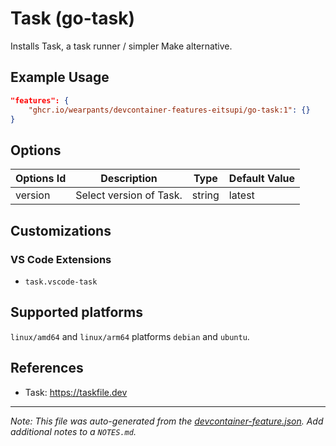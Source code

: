 
# Task (go-task)

Installs Task, a task runner / simpler Make alternative.

## Example Usage

```json
"features": {
    "ghcr.io/wearpants/devcontainer-features-eitsupi/go-task:1": {}
}
```

## Options

| Options Id | Description | Type | Default Value |
|-----|-----|-----|-----|
| version | Select version of Task. | string | latest |

## Customizations

### VS Code Extensions

- `task.vscode-task`

<!-- markdownlint-disable MD041 -->

## Supported platforms

`linux/amd64` and `linux/arm64` platforms `debian` and `ubuntu`.

## References

- Task: <https://taskfile.dev>


---

_Note: This file was auto-generated from the [devcontainer-feature.json](https://github.com/wearpants/devcontainer-features-eitsupi/blob/main/src/go-task/devcontainer-feature.json).  Add additional notes to a `NOTES.md`._
